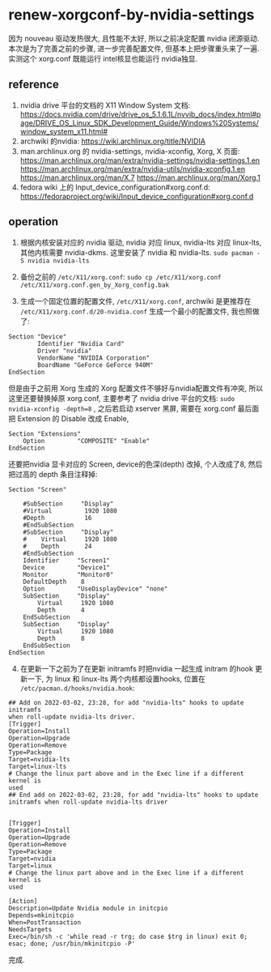 # renew-xorgconf-by-nvidia-settings
因为 nouveau 驱动发热很大, 且性能不太好, 所以之前决定配置 nvidia 闭源驱动.
本次是为了完善之前的步骤, 进一步完善配置文件, 但基本上把步骤重头来了一遍.
实测这个 xorg.conf 既能运行 intel核显也能运行 nvidia独显.

## reference
1. nvidia drive 平台的文档的 X11 Window System 文档:
https://docs.nvidia.com/drive/drive_os_5.1.6.1L/nvvib_docs/index.html#page/DRIVE_OS_Linux_SDK_Development_Guide/Windows%20Systems/window_system_x11.html#
2.  archwiki 的nvidia:
https://wiki.archlinux.org/title/NVIDIA
3. man.archlinux.org 的 nvidia-settings, nvidia-xconfig, Xorg, X 页面:
https://man.archlinux.org/man/extra/nvidia-settings/nvidia-settings.1.en
https://man.archlinux.org/man/extra/nvidia-utils/nvidia-xconfig.1.en
https://man.archlinux.org/man/X.7
https://man.archlinux.org/man/Xorg.1
4. fedora wiki 上的 Input_device_configuration#xorg.conf.d:
https://fedoraproject.org/wiki/Input_device_configuration#xorg.conf.d

## operation
1. 根据内核安装对应的 nvidia 驱动, nvidia 对应 linux, nvidia-lts 对应 linux-lts, 其他内核需要 nvidia-dkms. 这里安装了 nvidia 和 nvidia-lts.
`sudo pacman -S nvidia nvidia-lts`

2. 备份之前的 `/etc/X11/xorg.conf`:
`sudo cp /etc/X11/xorg.conf /etc/X11/xorg.conf.gen_by_Xorg_config.bak`

3. 生成一个固定位置的配置文件, `/etc/X11/xorg.conf`, archwiki 是更推荐在 `/etc/X11/xorg.conf.d/20-nvidia.conf` 生成一个最小的配置文件, 我也照做了: 
```
Section "Device"
        Identifier "Nvidia Card"
        Driver "nvidia"
        VendorName "NVIDIA Corporation"
        BoardName "GeForce GeForce 940M"
EndSection
```
但是由于之前用 Xorg 生成的 Xorg 配置文件不够好与nvidia配置文件有冲突, 所以这里还要替换掉原 xorg.conf, 主要参考了 nvidia drive 平台的文档:
`sudo nvidia-xconfig -depth=8` 
, 之后若启动 xserver 黑屏, 需要在 xorg.conf 最后面把 Extension 的 Disable 改成 Enable,
```
Section "Extensions"
    Option         "COMPOSITE" "Enable"
EndSection
```
还要把nvidia 显卡对应的 Screen, device的色深(depth) 改掉, 个人改成了8, 然后把过高的 depth 条目注释掉:
```
Section "Screen"

    #SubSection     "Display"
	#Virtual         1920 1080
	#Depth           16
    #EndSubSection
    #SubSection     "Display"
    #    Virtual     1920 1080
    #    Depth       24
    #EndSubSection
    Identifier     "Screen1"
    Device         "Device1"
    Monitor        "Monitor0"
    DefaultDepth    8
    Option         "UseDisplayDevice" "none"
    SubSection     "Display"
        Virtual     1920 1080
        Depth       4
    EndSubSection
    SubSection     "Display"
        Virtual     1920 1080
        Depth       8
    EndSubSection
EndSection
```
4. 在更新一下之前为了在更新 initramfs 时把nvidia 一起生成 initram 的hook 更新一下, 为 linux 和 linux-lts 两个内核都设置hooks, 位置在 `/etc/pacman.d/hooks/nvidia.hook`:
```
## Add on 2022-03-02, 23:28, for add "nvidia-lts" hooks to update initramfs 
when roll-update nvidia-lts driver.
[Trigger]
Operation=Install
Operation=Upgrade
Operation=Remove
Type=Package
Target=nvidia-lts
Target=linux-lts
# Change the linux part above and in the Exec line if a different kernel is 
used
## End add on 2022-03-02, 23:28, for add "nvidia-lts" hooks to update initramfs when roll-update nvidia-lts driver


[Trigger]
Operation=Install
Operation=Upgrade
Operation=Remove
Type=Package
Target=nvidia
Target=linux
# Change the linux part above and in the Exec line if a different kernel is 
used

[Action]
Description=Update Nvidia module in initcpio
Depends=mkinitcpio
When=PostTransaction
NeedsTargets
Exec=/bin/sh -c 'while read -r trg; do case $trg in linux) exit 0; esac; done; /usr/bin/mkinitcpio -P'
```

完成.